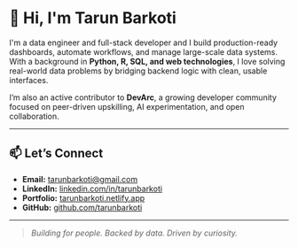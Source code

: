 # 👋 Hi, I'm Tarun Barkoti

I'm a data engineer and full-stack developer and I build production-ready dashboards, automate workflows, and manage large-scale data systems. With a background in **Python, R, SQL, and web technologies**, I love solving real-world data problems by bridging backend logic with clean, usable interfaces.

I’m also an active contributor to **DevArc**, a growing developer community focused on peer-driven upskilling, AI experimentation, and open collaboration.

---

## 📫 Let’s Connect

- **Email:** tarunbarkoti@gmail.com  
- **LinkedIn:** [linkedin.com/in/tarunbarkoti](https://linkedin.com/in/tarunbarkoti)  
- **Portfolio:** [tarunbarkoti.netlify.app](https://tarunbarkoti.netlify.app)  
- **GitHub:** [github.com/tarunbarkoti](https://github.com/tarunbarkoti)

---

> *Building for people. Backed by data. Driven by curiosity.*
